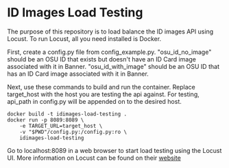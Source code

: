 # ID Images Load Testing

The purpose of this repository is to load balance the ID images API using Locust. To run Locust, all you need installed is Docker.

First, create a config.py file from config_example.py. "osu_id_no_image" should be an OSU ID that exists but doesn't have an ID Card image associated with it in Banner. "osu_id_with_image" should be an OSU ID that has an ID Card image associated with it in Banner.

Next, use these commands to build and run the container. Replace target_host with the host you are testing the api against. For testing, api_path in config.py will be appended on to the desired host.

    docker build -t idimages-load-testing .
    docker run -p 8089:8089 \
        -e TARGET_URL=target_host \
        -v "$PWD"/config.py:/config.py:ro \
        idimages-load-testing

Go to localhost:8089 in a web browser to start load testing using the Locust UI. More information on Locust can be found on their [website](http://locust.io)